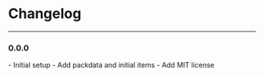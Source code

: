<h1>Changelog</h1>
<hr>

<h3>0.0.0</h3>
- Initial setup
- Add packdata and initial items
- Add MIT license